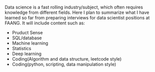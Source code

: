 Data science is a fast rolling industry/subject, which often requires knowledge from different fields. 
Here I plan to summarize what I have learned so far from preparing interviews for data scientist positions at FAANG.
It will include content such as: 
* Pruduct Sense
* SQL/database
* Machine learning
* Statistics
* Deep learning
* Coding(Algorithm and data structure, leetcode style)
* Coding(python, scripting, data manipulation style)

